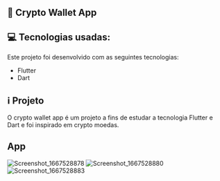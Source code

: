 ## 📱 Crypto Wallet App

## 💻 Tecnologias usadas:

Este projeto foi desenvolvido com as seguintes tecnologias:

- Flutter
- Dart

## ℹ️ Projeto
O crypto wallet app é um projeto a fins de estudar a tecnologia Flutter e Dart e foi inspirado em crypto moedas.

## App
![Screenshot_1667528878](https://user-images.githubusercontent.com/56551979/199872058-39a5cef0-5b10-4384-bc7a-2cac66cc2fb0.png)
![Screenshot_1667528880](https://user-images.githubusercontent.com/56551979/199872060-7080cdf2-06e2-4ebf-9216-79c8f202a444.png)
![Screenshot_1667528883](https://user-images.githubusercontent.com/56551979/199872062-cd19bfcf-2e82-4ba9-8bcd-bc3b25994694.png)
